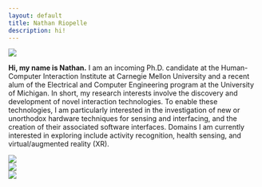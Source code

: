 ```yaml
---
layout: default
title: Nathan Riopelle
description: hi!
---
```


<img src="{{ site.baseurl }}assets/propic.jpg" class="center"/>

**Hi, my name is Nathan.** I am an incoming Ph.D. candidate at the Human-Computer Interaction Institute at Carnegie Mellon University and a recent alum of the Electrical and Computer Engineering program at the University of Michigan. In short, my research interests involve the discovery and development of novel interaction technologies. To enable these technologies, I am particularly interested in the investigation of new or unorthodox hardware techniques for sensing and interfacing, and the creation of their associated software interfaces. Domains I am currently interested in exploring include activity recognition, health sensing, and virtual/augmented reality (XR).

<div class="row">
    <div class="column">
        <img src="{{ site.baseurl }}assets/michigan_logo.png"/> 
    </div>
    <div class="column">
        <img src="{{ site.baseurl }}assets/cmu_logo.png"/> 
    </div>
    <div class="column">
        <img src="{{ site.baseurl }}assets/hcii_logo.png"/> 
    </div>
</div> 